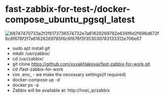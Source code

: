 # fast-zabbix-for-test-/docker-compose_ubuntu_pgsql_latest
![68747470733a2f2f6173736574732e7a61626269782e636f6d2f696d672f6c6f676f2f7a61626269785f6c6f676f5f353030783133312e706e67](https://user-images.githubusercontent.com/75326855/126627735-cc5d1dae-59be-481d-9dad-978c51047934.png)
- sudo apt install git
- mkdir /usr/zabbix/
- cd /usr/zabbix/
- git clone https://github.com/xxvakhlakovai/fast-zabbix-for-work.git
- cd /fast-zabbix-for-work
- vim .env_ - we make the necessary settings(if required)
- docker-compose up -d
- docker ps -a
- Zabbix will be available at: http://host_ip/zabbix
